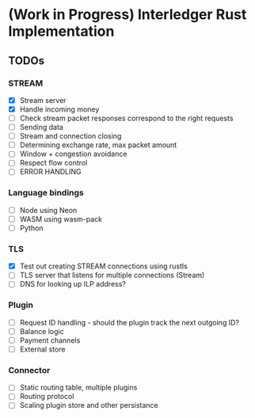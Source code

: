 # (Work in Progress) Interledger Rust Implementation

## TODOs

### STREAM

- [x] Stream server
- [x] Handle incoming money
- [ ] Check stream packet responses correspond to the right requests
- [ ] Sending data
- [ ] Stream and connection closing
- [ ] Determining exchange rate, max packet amount
- [ ] Window + congestion avoidance
- [ ] Respect flow control
- [ ] ERROR HANDLING

### Language bindings
- [ ] Node using Neon
- [ ] WASM using wasm-pack
- [ ] Python

### TLS

- [x] Test out creating STREAM connections using rustls
- [ ] TLS server that listens for multiple connections (Stream<Connection>)
- [ ] DNS for looking up ILP address?

### Plugin

- [ ] Request ID handling - should the plugin track the next outgoing ID?
- [ ] Balance logic
- [ ] Payment channels
- [ ] External store

### Connector

- [ ] Static routing table, multiple plugins
- [ ] Routing protocol
- [ ] Scaling plugin store and other persistance
